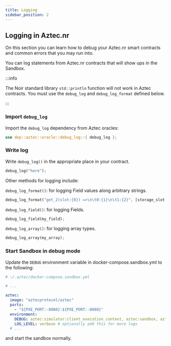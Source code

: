 ```yaml
---
title: Logging
sidebar_position: 2
---
```


## Logging in Aztec.nr

On this section you can learn how to debug your Aztec.nr smart contracts and common errors that you may run into.

You can log statements from Aztec.nr contracts that will show ups in the Sandbox.

:::info

The Noir standard library `std::println` function will not work in Aztec contracts. You must use the `debug_log` and `debug_log_format` defined below.

:::

### Import `debug_log`

Import the `debug_log` dependency from Aztec oracles:

```rust
use dep::aztec::oracle::debug_log::{ debug_log };
```

### Write log

Write `debug_log()` in the appropriate place in your contract.

```rust
debug_log("here");
```

Other methods for logging include:

`debug_log_format()`: for logging Field values along arbitrary strings.

```rust
debug_log_format("get_2(slot:{0}) =>\n\t0:{1}\n\t1:{2}", [storage_slot, note0_hash, note1_hash]);
```

`debug_log_field()`: for logging Fields.

```rust
debug_log_field(my_field);
```

`debug_log_array()`: for logging array types.

```rust
debug_log_array(my_array);
```

### Start Sandbox in debug mode

Update the `DEBUG` environment variable in docker-compose.sandbox.yml to the following:

```yml
# ~/.aztec/docker-compose.sandbox.yml

# ...

aztec:
  image: "aztecprotocol/aztec"
  ports:
    - "${PXE_PORT:-8080}:${PXE_PORT:-8080}"
  environment:
    DEBUG: aztec:simulator:client_execution_context, aztec:sandbox, aztec:avm_simulator:debug_log
    LOG_LEVEL: verbose # optionally add this for more logs
  # ...
```

and start the sandbox normally.
